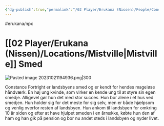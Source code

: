 ```yaml
---
{"dg-publish":true,"permalink":"/02 Player/Erukana (Nissen)/People/Constance Fortright/","tags":["erukana/npc"]}
---
```



#erukana/npc 
# [[02 Player/Erukana (Nissen)/Locations/Mistville\|Mistville]] Smed

![Pasted image 20231021194936.png|300](/img/user/10%20Attachments/Pasted%20image%2020231021194936.png)

Constance Fortright er landsbyens smed og er kendt for hendes mageløse håndværk. 
En høj ung kvinde, som virker en kende ung til at styre sin egen smedje. 
Alligevel gør hun det med stor succes. Hun bor alene i et hus ved smedjen. 
Hun holder sig for det meste for sig selv, men er både hjælpsom og venlig overfor resten af landsbyen. 
Hun ankom til landsbyen for omkring 10 år siden og efter at have hjulpet smeden i en årrække, købte hun den af ham og han gik på pension og bor nu andet steds i landsbyen og nyder livet.